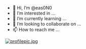 - 👋 Hi, I’m @eas0N0
- 👀 I’m interested in ...
- 🌱 I’m currently learning ...
- 💞️ I’m looking to collaborate on ...
- 📫 How to reach me ...

<!---
eas0N0/eas0N0 is a ✨ special ✨ repository because its `README.md` (this file) appears on your GitHub profile.
You can click the Preview link to take a look at your changes.
--->

[![profilepic.jpg](https://i.postimg.cc/8kXDP4Zz/profilepic.jpg)](https://postimg.cc/yWR2LmqM)
